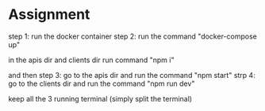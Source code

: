 # Assignment

step 1: run the docker container
step 2: run the command "docker-compose up"



in the apis dir and clients dir
 run command "npm i"

 and then 
step 3: go to the apis dir and run the command "npm start"
strp 4: go to the clients dir and run the command "npm run dev"


keep all the 3  running terminal (simply split the terminal)